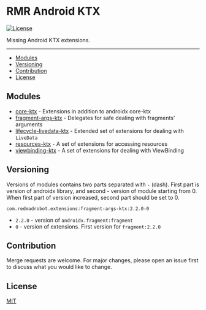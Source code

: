 # RMR Android KTX
[![License](https://img.shields.io/badge/license-MIT-green)][license]

Missing Android KTX extensions.

---
<!-- START doctoc generated TOC please keep comment here to allow auto update -->
<!-- DON'T EDIT THIS SECTION, INSTEAD RE-RUN doctoc TO UPDATE -->


- [Modules](#modules)
- [Versioning](#versioning)
- [Contribution](#contribution)
- [License](#license)

<!-- END doctoc generated TOC please keep comment here to allow auto update -->

## Modules

- [core-ktx] - Extensions in addition to androidx core-ktx
- [fragment-args-ktx] - Delegates for safe dealing with fragments' arguments
- [lifecycle-livedata-ktx] - Extended set of extensions for dealing with `LiveData`
- [resources-ktx] - A set of extensions for accessing resources
- [viewbinding-ktx] - A set of extensions for dealing with ViewBinding

## Versioning

Versions of modules contains two parts separated with `-` (dash).
First part is version of androidx library, and second - version of module starting from 0.
When first part of version increased, second part should be set to 0.

```
com.redmadrobot.extensions:fragment-args-ktx:2.2.0-0
```
- `2.2.0` - version of `androidx.fragment:fragment`
- `0` - version of extensions. First version for `fragment:2.2.0`

## Contribution

Merge requests are welcome.
For major changes, please open an issue first to discuss what you would like to change.

## License

[MIT][license]


[core-ktx]: core-ktx
[fragment-args-ktx]: fragment-args-ktx
[lifecycle-livedata-ktx]: lifecycle-livedata-ktx
[resources-ktx]: resources-ktx
[viewbinding-ktx]: viewbinding-ktx
[license]: LICENSE
